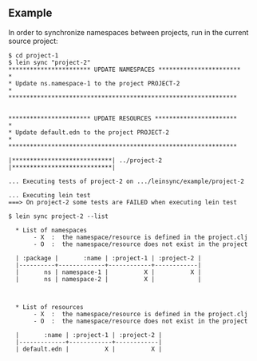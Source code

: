 ## Example
In order to synchronize namespaces between projects, run in the current source project:

    $ cd project-1
    $ lein sync "project-2"
    *********************** UPDATE NAMESPACES ***********************
    *
    * Update ns.namespace-1 to the project PROJECT-2
    *
    ****************************************************************
    
    
    *********************** UPDATE RESOURCES ***********************
    *
    * Update default.edn to the project PROJECT-2
    *
    ****************************************************************
    
    |****************************| ../project-2 |****************************|
    
    ... Executing tests of project-2 on .../leinsync/example/project-2
    
    ... Executing lein test
    ===> On project-2 some tests are FAILED when executing lein test
    
    $ lein sync project-2 --list

      * List of namespaces
           - X  :  the namespace/resource is defined in the project.clj
           - O  :  the namespace/resource does not exist in the project
      
      | :package |       :name | :project-1 | :project-2 |
      |----------+-------------+------------+------------|
      |       ns | namespace-1 |          X |          X |
      |       ns | namespace-2 |          X |            |
      
      
      
      * List of resources
           - X  :  the namespace/resource is defined in the project.clj
           - O  :  the namespace/resource does not exist in the project
      
      |       :name | :project-1 | :project-2 |
      |-------------+------------+------------|
      | default.edn |          X |          X |
                      

    
    
    
    
    
    
    
    
    
